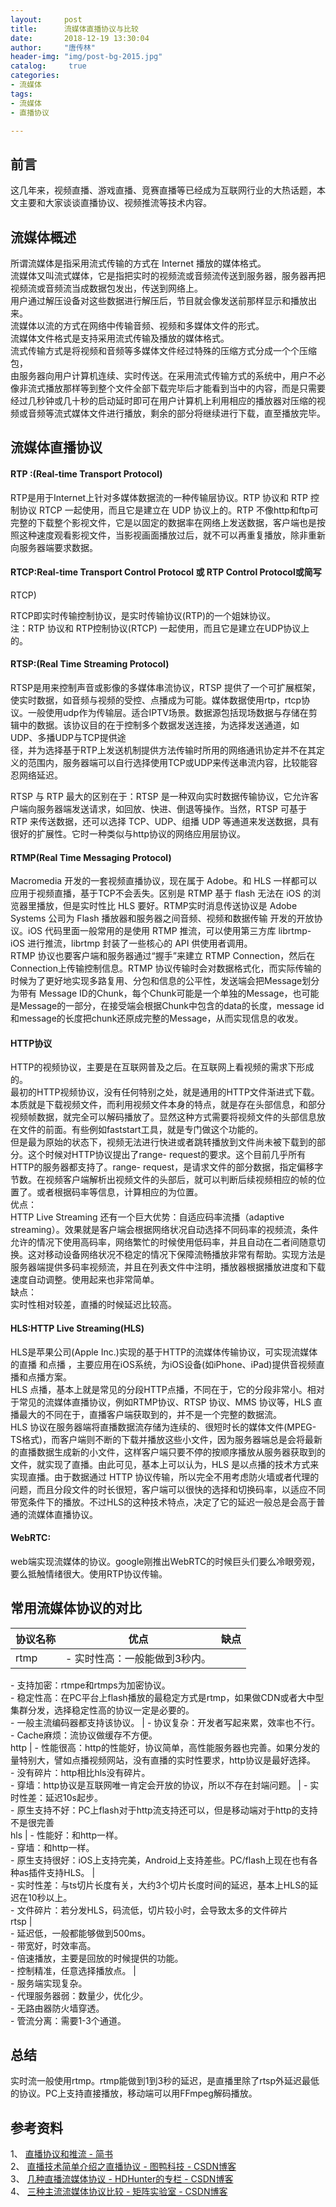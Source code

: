 ```yaml
---
layout:		post
title: 		流媒体直播协议与比较
date: 		2018-12-19 13:30:04
author:		"唐传林"
header-img: "img/post-bg-2015.jpg"
catalog:	 true
categories:
- 流媒体
tags:
- 流媒体
- 直播协议

---
```

##  前言

这几年来，视频直播、游戏直播、竞赛直播等已经成为互联网行业的大热话题，本文主要和大家谈谈直播协议、视频推流等技术内容。

##  流媒体概述

所谓流媒体是指采用流式传输的方式在 Internet 播放的媒体格式。  
流媒体又叫流式媒体，它是指把实时的视频流或音频流传送到服务器，服务器再把视频流或音频流当成数据包发出，传送到网络上。  
用户通过解压设备对这些数据进行解压后，节目就会像发送前那样显示和播放出来。  
流媒体以流的方式在网络中传输音频、视频和多媒体文件的形式。  
流媒体文件格式是支持采用流式传输及播放的媒体格式。  
流式传输方式是将视频和音频等多媒体文件经过特殊的压缩方式分成一个个压缩包，  
由服务器向用户计算机连续、实时传送。在采用流式传输方式的系统中，用户不必像非流式播放那样等到整个文件全部下载完毕后才能看到当中的内容，而是只需要经过几秒钟或几十秒的启动延时即可在用户计算机上利用相应的播放器对压缩的视频或音频等流式媒体文件进行播放，剩余的部分将继续进行下载，直至播放完毕。

##  流媒体直播协议

####  RTP :(Real-time Transport Protocol)

RTP是用于Internet上针对多媒体数据流的一种传输层协议。RTP 协议和 RTP 控制协议 RTCP 一起使用，而且它是建立在 UDP
协议上的。RTP
不像http和ftp可完整的下载整个影视文件，它是以固定的数据率在网络上发送数据，客户端也是按照这种速度观看影视文件，当影视画面播放过后，就不可以再重复播放，除非重新向服务器端要求数据。

####  RTCP:Real-time Transport Control Protocol 或 RTP Control Protocol或简写
RTCP)

RTCP即实时传输控制协议，是实时传输协议(RTP)的一个姐妹协议。  
注：RTP 协议和 RTP控制协议(RTCP) 一起使用，而且它是建立在UDP协议上的。

####  RTSP:(Real Time Streaming Protocol)

RTSP是用来控制声音或影像的多媒体串流协议，RTSP
提供了一个可扩展框架，使实时数据，如音频与视频的受控、点播成为可能。媒体数据使用rtp，rtcp协议。一般使用udp作为传输层。适合IPTV场景。数据源包括现场数据与存储在剪辑中的数据。该协议目的在于控制多个数据发送连接，为选择发送通道，如UDP、多播UDP与TCP提供途  
径，并为选择基于RTP上发送机制提供方法传输时所用的网络通讯协定并不在其定义的范围内，服务器端可以自行选择使用TCP或UDP来传送串流内容，比较能容忍网络延迟。

RTSP 与 RTP 最大的区别在于：RTSP 是一种双向实时数据传输协议，它允许客户端向服务器端发送请求，如回放、快进、倒退等操作。当然，RTSP 可基于
RTP 来传送数据，还可以选择 TCP、UDP、组播 UDP 等通道来发送数据，具有很好的扩展性。它时一种类似与http协议的网络应用层协议。

####  RTMP(Real Time Messaging Protocol)

Macromedia 开发的一套视频直播协议，现在属于 Adobe。和 HLS 一样都可以应用于视频直播，基于TCP不会丢失。区别是 RTMP 基于
flash 无法在 iOS 的浏览器里播放，但是实时性比 HLS 要好。RTMP实时消息传送协议是 Adobe Systems 公司为 Flash
播放器和服务器之间音频、视频和数据传输 开发的开放协议。iOS 代码里面一般常用的是使用 RTMP 推流，可以使用第三方库 librtmp-iOS
进行推流，librtmp 封装了一些核心的 API 供使用者调用。  
RTMP 协议也要客户端和服务器通过“握手”来建立 RTMP Connection，然后在Connection上传输控制信息。RTMP
协议传输时会对数据格式化，而实际传输的时候为了更好地实现多路复用、分包和信息的公平性，发送端会把Message划分为带有 Message
ID的Chunk，每个Chunk可能是一个单独的Message，也可能是Message的一部分，在接受端会根据Chunk中包含的data的长度，message
id和message的长度把chunk还原成完整的Message，从而实现信息的收发。

####  HTTP协议

HTTP的视频协议，主要是在互联网普及之后。在互联网上看视频的需求下形成的。  
最初的HTTP视频协议，没有任何特别之处，就是通用的HTTP文件渐进式下载。本质就是下载视频文件，而利用视频文件本身的特点，就是存在头部信息，和部分视频帧数据，就完全可以解码播放了。显然这种方式需要将视频文件的头部信息放在文件的前面。有些例如faststart工具，就是专门做这个功能的。  
但是最为原始的状态下，视频无法进行快进或者跳转播放到文件尚未被下载到的部分。这个时候对HTTP协议提出了range-
request的要求。这个目前几乎所有HTTP的服务器都支持了。range-
request，是请求文件的部分数据，指定偏移字节数。在视频客户端解析出视频文件的头部后，就可以判断后续视频相应的帧的位置了。或者根据码率等信息，计算相应的为位置。  
优点：  
HTTP Live Streaming 还有一个巨大优势：自适应码率流播（adaptive
streaming）。效果就是客户端会根据网络状况自动选择不同码率的视频流，条件允许的情况下使用高码率，网络繁忙的时候使用低码率，并且自动在二者间随意切换。这对移动设备网络状况不稳定的情况下保障流畅播放非常有帮助。实现方法是服务器端提供多码率视频流，并且在列表文件中注明，播放器根据播放进度和下载速度自动调整。使用起来也非常简单。  
缺点：  
实时性相对较差，直播的时候延迟比较高。

####  HLS:HTTP Live Streaming(HLS)

HLS是苹果公司(Apple Inc.)实现的基于HTTP的流媒体传输协议，可实现流媒体的直播 和点播
，主要应用在iOS系统，为iOS设备(如iPhone、iPad)提供音视频直播和点播方案。  
HLS 点播，基本上就是常见的分段HTTP点播，不同在于，它的分段非常小。相对于常见的流媒体直播协议，例如RTMP协议、RTSP 协议、MMS
协议等，HLS 直播最大的不同在于，直播客户端获取到的，并不是一个完整的数据流。  
HLS 协议在服务器端将直播数据流存储为连续的、很短时长的媒体文件(MPEG-
TS格式)，而客户端则不断的下载并播放这些小文件，因为服务器端总是会将最新的直播数据生成新的小文件，这样客户端只要不停的按顺序播放从服务器获取到的文件，就实现了直播。由此可见，基本上可以认为，HLS
是以点播的技术方式来实现直播。由于数据通过 HTTP
协议传输，所以完全不用考虑防火墙或者代理的问题，而且分段文件的时长很短，客户端可以很快的选择和切换码率，以适应不同带宽条件下的播放。不过HLS的这种技术特点，决定了它的延迟一般总是会高于普通的流媒体直播协议。

####  WebRTC:

web端实现流媒体的协议。google刚推出WebRTC的时候巨头们要么冷眼旁观，要么抵触情绪很大。使用RTP协议传输。

##  常用流媒体协议的对比

协议名称  |  优点  |  缺点  
---|---|---  
rtmp  |  \- 实时性高：一般能做到3秒内。  
\- 支持加密：rtmpe和rtmps为加密协议。  
\- 稳定性高：在PC平台上flash播放的最稳定方式是rtmp，如果做CDN或者大中型集群分发，选择稳定性高的协议一定是必要的。  
\- 一般主流编码器都支持该协议。  |  \- 协议复杂：开发者写起来累，效率也不行。  
\- Cache麻烦：流协议做缓存不方便。  
http  |  \-
性能很高：http的性能好，协议简单，高性能服务器也完善。如果分发的量特别大，譬如点播视频网站，没有直播的实时性要求，http协议是最好选择。  
\- 没有碎片：http相比hls没有碎片。  
\- 穿墙：http协议是互联网唯一肯定会开放的协议，所以不存在封端问题。  |  \- 实时性差：延迟10s起步。  
\- 原生支持不好：PC上flash对于http流支持还可以，但是移动端对于http的支持不是很完善  
hls  |  \- 性能好：和http一样。  
\- 穿墙：和http一样。  
\- 原生支持很好：iOS上支持完美，Android上支持差些。PC/flash上现在也有各种as插件支持HLS。  |  
\- 实时性差：与ts切片长度有关，大约3个切片长度时间的延迟，基本上HLS的延迟在10秒以上。  
\- 文件碎片：若分发HLS，码流低，切片较小时，会导致太多的文件碎片  
rtsp  |  
\- 延迟低，一般都能够做到500ms。  
\- 带宽好，时效率高。  
\- 倍速播放，主要是回放的时候提供的功能。  
\- 控制精准，任意选择播放点。  |  
\- 服务端实现复杂。  
\- 代理服务器弱：数量少，优化少。  
\- 无路由器防火墙穿透。  
\- 管流分离：需要1-3个通道。  
  
##  总结

实时流一般使用rtmp。rtmp能做到1到3秒的延迟，是直播里除了rtsp外延迟最低的协议。PC上支持直接播放，移动端可以用FFmpeg解码播放。

##  参考资料

1、 [ 直播协议和推流 - 简书 ](https://www.jianshu.com/p/14c98ab99d19)  
2、 [ 直播技术简单介绍之直播协议 - 图鸭科技 - CSDN博客
](https://blog.csdn.net/wjmnju/article/details/78664933)  
3、 [ 几种直播流媒体协议 - HDHunter的专栏 - CSDN博客
](https://blog.csdn.net/u011216417/article/details/72835402)  
4、 [ 三种主流流媒体协议比较 - 矩阵实验室 - CSDN博客
](https://blog.csdn.net/matrix_laboratory/article/details/60574079)


